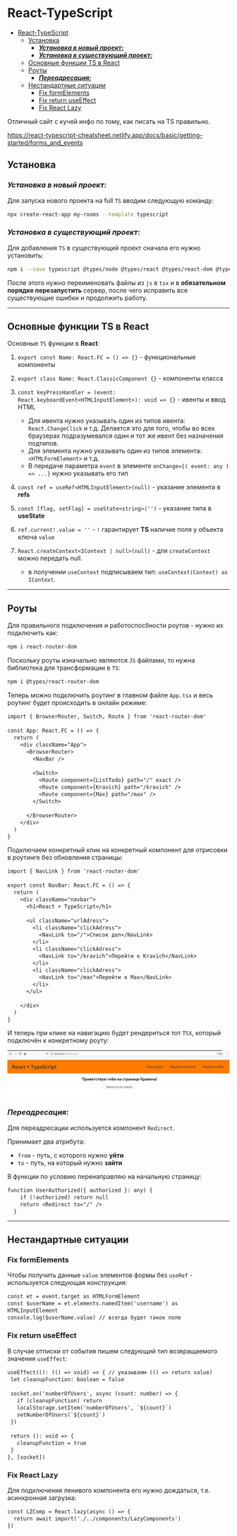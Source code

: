 # React-TypeScript

- [React-TypeScript](#react-typescript)
  - [Установка](#установка)
    - [***Установка в новый проект:***](#установка-в-новый-проект)
    - [***Установка в существующий проект:***](#установка-в-существующий-проект)
  - [Основные функции TS в React](#основные-функции-ts-в-react)
  - [Роуты](#роуты)
    - [***Переадресация:***](#переадресация)
  - [Нестандартные ситуации](#нестандартные-ситуации)
    - [Fix formElements](#fix-formelements)
    - [Fix return useEffect](#fix-return-useeffect)
    - [Fix React Lazy](#fix-react-lazy)


Отличный сайт с кучей инфо по тому, как писать на TS правильно. 

https://react-typescript-cheatsheet.netlify.app/docs/basic/getting-started/forms_and_events


## Установка

### ***Установка в новый проект:***

Для запуска нового проекта на full `TS` вводим следующую команду:

```bash
npx create-react-app my-rooms --template typescript
```

### ***Установка в существующий проект:***

Для добавления `TS` в существующий проект сначала его нужно установить: 

```bash
npm i --save typescript @types/node @types/react @types/react-dom @types/jest
```

После этого нужно переименовать файлы из `js` в `tsx` и в **обязательном порядке перезапустить** сервер, после чего исправить все существующие ошибки и продолжить работу.
****

## Основные функции TS в React

Основные `TS` функции в **React**:

1. `export const Name: React.FC = () => {}` - функциональные компоненты
2. `export class Name: React.ClassicComponent {}` - компоненты класса
3. `const keyPressHandler = (event: React.keyboardEvent<HTMLInputElement>): void => {}` - ивенты и ввод HTML

    * Для ивента нужно указывать один из типов ивента: `React.ChangeClick` и т.д. Делается это для того, чтобы во всех браузерах подразумевался один и тот же ивент без назначения подтипов.
    * Для элемента нужно указывать один из типов элемента: `<HTMLFormElement>` и т.д.
    * В передаче параметра `event` в элементе `onChange={( event: any ) => ...}` нужно указывать его тип
4. `const ref = useRef<HTMLInputElement>(null)` - указание элемента в **refs**
5. `const [flag, setFlag] = useState<string>('')` - указание типа в **useState**
6. `ref.current!.value = ''` - `!` гарантирует **TS** наличие поля у объекта ключа `value` 
7. `React.createContext<IContext | null>(null)` - для `createContext` можно передать null.
     * в получении `useContext` подписываем тип: `useContext(Context) as IContext`.

***

## Роуты

Для правильного подключения и работоспосбности роутов - нужно их подключить как: 

```bash
npm i react-router-dom
```

Поскольку роуты изначально являются `JS` файлами, то нужна библиотека для трансформации в `TS`:

```bash 
npm i @types/react-router-dom
```

Теперь можно подключить роутинг в главном файле `App.tsx` и весь роутинг будет происходить в онлайн режиме:

```tsx
import { BrowserRouter, Switch, Route } from 'react-router-dom'

const App: React.FC = () => {
  return (
    <div className="App">
      <BrowserRouter>
        <NavBar />

        <Switch>
          <Route component={ListTodo} path="/" exact />
          <Route component={Kravich} path="/kravich" />
          <Route component={Max} path="/max" />
        </Switch>

      </BrowserRouter>
    </div>
  )
}
```

Подключаем конкретный клик на конкретный компонент для отрисовки в роутинге без обновления страницы:

```tsx
import { NavLink } from 'react-router-dom'

export const NavBar: React.FC = () => {
  return (
    <div className="navbar">
      <h1>React + TypeScript</h1>

      <ul className="urlAdress">
        <li className="clickAdress">
          <NavLink to="/">Список дел</NavLink>
        </li>
        <li className="clickAdress">
          <NavLink to="/kravich">Перейти к Kravich</NavLink>
        </li>
        <li className="clickAdress">
          <NavLink to="/max">Перейти к Max</NavLink>
        </li>
      </ul>

    </div>
  )
}
```

И теперь при клике на навигацию будет рендериться тот `TSX`, который подключён к конкретному роуту:

![v](img/photo_router.png)

### ***Переадресация:***

Для переадресации используется компонент `Redirect`.

Принимает два атрибута: 
* `from` - путь, с которого нужно **уйти**
* `to` - путь, на который нужно **зайти**


В функции по условию перенаправляю на начальную страницу: 

```tsx
function UserAuthorized({ authorized }: any) {
    if (!authorized) return null
    return <Redirect to="/" />
  }
```
***

## Нестандартные ситуации

### Fix formElements

Чтобы получить данные `value` элементов формы без `useRef` - используется следующая конструкция: 

```tsx
const et = event.target as HTMLFormElement
const $userName = et.elements.namedItem('username') as HTMLInputElement
console.log($userName.value) // всегда будет такое поле
```

### Fix return useEffect

В случае отписки от события пишем следующий тип возвращаемого значения `useEffect`:

```tsx
useEffect((): (() => void) => { // указываем (() => return value)
 let cleanupFunction: boolean = false

 socket.on('numberOfUsers', async (count: number) => {
   if (cleanupFunction) return
   localStorage.setItem('numberOfUsers', `${count}`)
   setNumberOfUsers(`${count}`)
 })

 return (): void => {
   cleanupFunction = true
 }
}, [socket])
```

### Fix React Lazy 

Для подключения ленивого компонента его нужно дождаться, т.е. асинхронная загрузка: 

```tsx
const LZComp = React.lazy(async () => {
  return await import('./../components/LazyComponents')
})
```